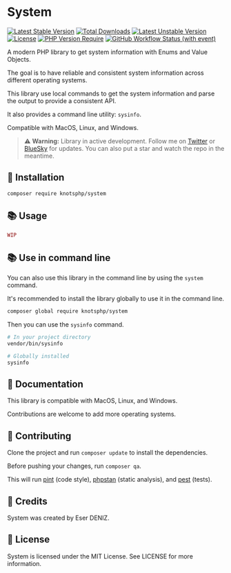 # System
[![Latest Stable Version](https://poser.pugx.org/knotsphp/system/v)](https://packagist.org/packages/knotsphp/system) 
[![Total Downloads](https://poser.pugx.org/knotsphp/system/downloads)](https://packagist.org/packages/knotsphp/system) 
[![Latest Unstable Version](https://poser.pugx.org/knotsphp/system/v/unstable)](https://packagist.org/packages/knotsphp/system) 
[![License](https://poser.pugx.org/knotsphp/system/license)](https://packagist.org/packages/knotsphp/system) 
[![PHP Version Require](https://poser.pugx.org/knotsphp/system/require/php)](https://packagist.org/packages/knotsphp/system) 
[![GitHub Workflow Status (with event)](https://img.shields.io/github/actions/workflow/status/knotsphp/system/test.yml?label=Tests)](https://github.com/knotsphp/system/actions/workflows/test.yml)

A modern PHP library to get system information with Enums and Value Objects.

The goal is to have reliable and consistent system information across different operating systems.

This library use local commands to get the system information and parse the output to provide a consistent API.

It also provides a command line utility: `sysinfo`.

Compatible with MacOS, Linux, and Windows.

> ⚠️ **Warning:** Library in active development.
> Follow me on [Twitter](https://twitter.com/srwiez) or [BlueSky](https://bsky.app/profile/srwiez.com) for updates.
> You can also put a star and watch the repo in the meantime.


## 🚀 Installation

```bash
composer require knotsphp/system
```

## 📚 Usage

```php
WIP
```

## 📚 Use in command line

You can also use this library in the command line by using the `system` command.

It's recommended to install the library globally to use it in the command line.
```bash
composer global require knotsphp/system
```

Then you can use the `sysinfo` command.
```bash
# In your project directory
vendor/bin/sysinfo

# Globally installed
sysinfo
```

## 📖 Documentation
This library is compatible with MacOS, Linux, and Windows.

Contributions are welcome to add more operating systems.


## 🤝 Contributing
Clone the project and run `composer update` to install the dependencies.

Before pushing your changes, run `composer qa`. 

This will run [pint](http://github.com/laravel/pint) (code style), [phpstan](http://github.com/phpstan/phpstan) (static analysis), and [pest](http://github.com/pestphp/pest) (tests).

## 👥 Credits

System was created by Eser DENIZ.

## 📝 License

System is licensed under the MIT License. See LICENSE for more information.
